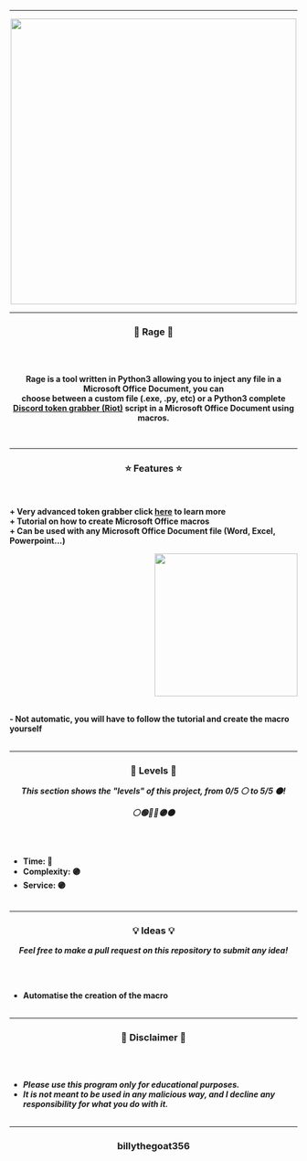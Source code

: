 -----

<p align="center">
<img src="https://repository-images.githubusercontent.com/431654731/72e437c2-c3ed-4b68-994a-a88b7b6c1bfb", width="500", height="500">
</p>

-----

### <p align="center">🦊 Rage 🦊</p>

<br><br>
<p align="center">
<strong>
Rage is a tool written in Python3 allowing you to inject any file in a Microsoft Office Document, you can
<br>
choose between a custom file (.exe, .py, etc) or a Python3 complete <a href="https://github.com/billythegoat356/Riot">Discord token grabber (Riot)</a> script in a Microsoft  Office Document using macros.
</strong>
</p>
<br>

-----

### <p align="center">⭐ Features ⭐</p>

<br><br>
<strong>+ Very advanced token grabber click <a href="https://github.com/billythegoat356/Riot">here</a> to learn more</strong>
<br>
<strong>+ Tutorial on how to create Microsoft Office macros</strong>
<br>
<strong>+ Can be used with any Microsoft Office Document file (Word, Excel, Powerpoint...)</strong>
<br>

<p align="right">
<img src="https://repository-images.githubusercontent.com/431654731/72e437c2-c3ed-4b68-994a-a88b7b6c1bfb" width="250", height="250">
</p>

<br>
<strong>- Not automatic, you will have to follow the tutorial and create the macro yourself</strong>
<br><br>

-----

### <p align="center">🎯 Levels 🎯</p>

<p align="center"><strong><i>This section shows the "levels" of this project, from 0/5 ⚪ to 5/5 ⚫!</i></strong</p>
<p align="center"><strong><i>⚪🟢🔵🔴🟣⚫</i></strong</p>

<br><br>
* Time: 🔴
* Complexity: 🟣
* Service: 🟣
<br><br>

-----

### <p align="center">💡 Ideas 💡</p>

<p align="center"><strong><i>Feel free to make a pull request on this repository to submit any idea!</i></strong</p>

<br><br>
* Automatise the creation of the macro
<br><br>
  
-----

### <p align="center">📌 Disclaimer 📌</p>

<br><br>
* ***Please use this program only for educational purposes.***
* ***It is not meant to be used in any malicious way, and I decline any responsibility for what you do with it.***
<br><br>

-----

### <p align="center">billythegoat356</p>
